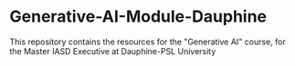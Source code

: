 # Generative-AI-Module-Dauphine
This repository contains the resources for the "Generative AI" course, for the Master IASD Executive at Dauphine-PSL University
